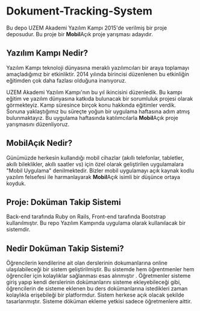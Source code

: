 # Dokument-Tracking-System
 
Bu depo UZEM Akademi Yazılım Kampı 2015'de verilmiş bir proje deposudur.
Bu proje bir **Mobil**Açık proje yarışması adayıdır.

## Yazılım Kampı Nedir?

Yazılım Kampı teknoloji dünyasına meraklı yazılımcıları bir araya toplamayı
amaçladığımız bir etkinliktir. 2014 yılında birincisi düzenlenen bu etkinliğin
eğitimden çok daha fazlası olduğuna inanıyoruz.

UZEM Akademi Yazılım Kampı'nın bu yıl ikincisini düzenledik. Bu kampı eğitim ve
yazılım dünyasına katkıda bulunacak bir sorumluluk projesi olarak görmekteyiz.
Kamp süresince birçok konu hakkında eğitimler verdik. Sonuna yaklaştığımız bu
süreçte yoğun bir uygulama haftasına adım atmış bulunmaktayız.
Bu uygulama haftasında katılımcılarla **Mobil**Açık proje yarışmasını düzenliyoruz.

## **Mobil**Açık Nedir?

Günümüzde herkesin kullandığı mobil cihazlar (akıllı telefonlar, tabletler, akıllı
bileklikler, akıllı saatler vs) için özel olarak geliştirilen uygulamalara "Mobil
Uygulama" denilmektedir. Bizler mobil uygulamayı açık kaynak kodlu yazılım
felsefesi ile harmanlayarak **Mobil**Açık isimli bir düşünce ortaya koyduk.

## Proje: Doküman Takip Sistemi

Back-end tarafında Ruby on Rails, Front-end tarafında Bootstrap kullanılmıştır.
Bu repo Yazılım Kampında uygulama olarak kullanılacak bir sistemdir.

## Nedir Doküman Takip Sistemi?

Öğrencilerin kendilerine ait olan derslerinin dokumanlarına online ulaşılabileceği bir sistem geliştirilmiştir. Bu sistemde hem öğrentmenler hem öğrenciler için kolaylıklar sağlanması esas alınmıştır . Öğretmenler sisteme giriş yapıp kendi derslerinin dokümanlarını sisteme ekleyebileceği gibi, öğrencilerin de sisteme eklenen bu ders dokümanlarına istedikleri zaman kolaylıkla erişebileği bir platformdur. Sistem herkese açık olacak şekilde tasarlanmıştır. Sisteme döküman ekleme yetkisi sadece öğretmenlere aittir.
